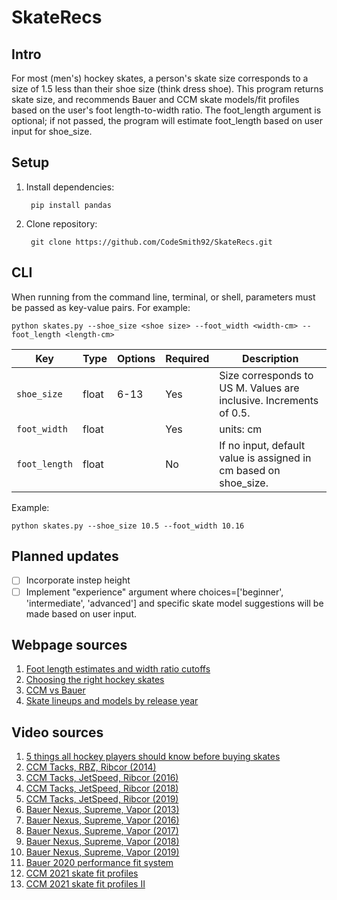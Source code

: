 # SkateRecs

## Intro
For most (men's) hockey skates, a person's skate size corresponds to a size of 1.5 less than their shoe size (think dress shoe). This program returns skate size, and recommends Bauer and CCM skate models/fit profiles based on the user's foot length-to-width ratio. The foot_length argument is optional; if not passed, the program will estimate foot_length based on user input for shoe_size. 


## Setup

1. Install dependencies:

        
        pip install pandas
        
        
2. Clone repository:

        git clone https://github.com/CodeSmith92/SkateRecs.git


## CLI

When running from the command line, terminal, or shell, parameters must be passed as key-value pairs. For example:

    python skates.py --shoe_size <shoe size> --foot_width <width-cm> --foot_length <length-cm> 



| Key   | Type | Options | Required | Description|
| ----- | ---- | --------| -------- | ---------- |
| `shoe_size`  | float  | 6-13| Yes     | Size corresponds to US M. Values are inclusive. Increments of 0.5.  |
| `foot_width` | float |         | Yes     |      units: cm      |
| `foot_length`  | float  |         | No    |   If no input, default value is assigned in cm based on shoe_size.         |


Example:

    python skates.py --shoe_size 10.5 --foot_width 10.16 
    
## Planned updates
- [ ] Incorporate instep height
- [ ] Implement "experience" argument where choices=['beginner', 'intermediate', 'advanced'] and specific skate model suggestions will be made based on user input. 

## Webpage sources
1. [Foot length estimates and width ratio cutoffs](https://www.inlinewarehouse.com/lc/icehockeyskatesizing.Html)
2. [Choosing the right hockey skates](https://puckstop.com/blog/how-to-choose-the-right-ice-hockey-skates-find-the-ultimate-fit)
3. [CCM vs Bauer](https://goingbardown.com/ccm-vs-bauer-hockey-skates/)
4. [Skate lineups and models by release year](https://beerleaguetips.com/article/hockey-skate-lineup-comparison/)

## Video sources
1. [5 things all hockey players should know before buying skates](https://www.youtube.com/watch?v=ke_mHR_59cY&list=PLFVG1Wz0eNjhJVhA9_DJ3fJaBRDmMIu8q&index=4)
2. [CCM Tacks, RBZ, Ribcor (2014)](https://www.youtube.com/watch?v=7fvRSc44uGM&list=PLFVG1Wz0eNjhJVhA9_DJ3fJaBRDmMIu8q&index=1)
3. [CCM Tacks, JetSpeed, Ribcor (2016)](https://www.youtube.com/watch?v=yXK61_E6Klg&list=PLFVG1Wz0eNjhJVhA9_DJ3fJaBRDmMIu8q&index=2)
4. [CCM Tacks, JetSpeed, Ribcor (2018)](https://www.youtube.com/watch?v=C5zIHbgSqzk&list=PLFVG1Wz0eNjhJVhA9_DJ3fJaBRDmMIu8q&index=3)
5. [CCM Tacks, JetSpeed, Ribcor (2019)](https://www.youtube.com/watch?v=tAjN296MQyU)
6. [Bauer Nexus, Supreme, Vapor (2013)](https://www.youtube.com/watch?v=-LqCSvEqTSo)
7. [Bauer Nexus, Supreme, Vapor (2016)](https://www.youtube.com/watch?v=1eR0-kJa8eY&list=PLFVG1Wz0eNjhJVhA9_DJ3fJaBRDmMIu8q&index=6)
8. [Bauer Nexus, Supreme, Vapor (2017)](https://www.youtube.com/watch?v=ct_z_7Wpxeo)
9. [Bauer Nexus, Supreme, Vapor (2018)](https://www.youtube.com/watch?v=XLxiir_Pwm4)
10. [Bauer Nexus, Supreme, Vapor (2019)](https://www.youtube.com/watch?v=aIcazwpuUD0)
11. [Bauer 2020 performance fit system](https://www.youtube.com/watch?v=kvSyoc5ANBM)
13. [CCM 2021 skate fit profiles](https://www.youtube.com/watch?v=xnutF6IiQiQ&t=546s)
14. [CCM 2021 skate fit profiles II](https://www.youtube.com/watch?v=CXuQRJaRbaw&list=PLFVG1Wz0eNjhJVhA9_DJ3fJaBRDmMIu8q&index=5)

